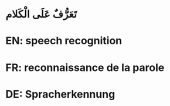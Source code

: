 # تَعَرُّفٌ عَلَى الْكَلام

# EN: speech recognition

# FR: reconnaissance de la parole

# DE: Spracherkennung
